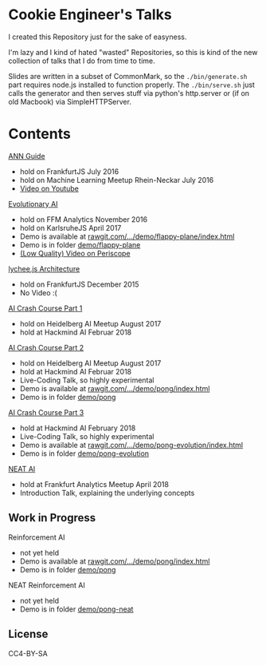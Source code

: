 
# Cookie Engineer's Talks

I created this Repository just for the sake of easyness.

I'm lazy and I kind of hated "wasted" Repositories, so
this is kind of the new collection of talks that I do
from time to time.

Slides are written in a subset of CommonMark, so the
`./bin/generate.sh` part requires node.js installed to
function properly. The `./bin/serve.sh` just calls the
generator and then serves stuff via python's http.server
or (if on old Macbook) via SimpleHTTPServer.


# Contents

[ANN Guide](./book/00-Introduction.md)

- hold on FrankfurtJS July 2016
- hold on Machine Learning Meetup Rhein-Neckar July 2016
- [Video on Youtube](https://www.youtube.com/watch?v=ksVlFfrrhtg)

[Evolutionary AI](./book/01-Evolutionary-AI.md)

- hold on FFM Analytics November 2016
- hold on KarlsruheJS April 2017
- Demo is available at [rawgit.com/.../demo/flappy-plane/index.html](https://rawgit.com/cookiengineer/talks/master/demo/flappy-plane/index.html)
- Demo is in folder [demo/flappy-plane](./demo/flappy-plane)
- [(Low Quality) Video on Periscope](https://www.periscope.tv/w/1ypJdAwQlXrxW)

[lychee.js Architecture](./book/02-lycheejs-Architecture.md)

- hold on FrankfurtJS December 2015
- No Video :(

[AI Crash Course Part 1](./book/04-AI-Crash-Course.md)

- hold on Heidelberg AI Meetup August 2017
- hold at Hackmind AI Februar 2018

[AI Crash Course Part 2](./book/05-AI-Crash-Course-2.md)

- hold on Heidelberg AI Meetup August 2017
- hold at Hackmind AI Februar 2018
- Live-Coding Talk, so highly experimental
- Demo is available at [rawgit.com/.../demo/pong/index.html](https://rawgit.com/cookiengineer/talks/master/demo/pong/index.html)
- Demo is in folder [demo/pong](./demo/pong)

[AI Crash Course Part 3](./book/06-AI-Crash-Course-3.md)

- hold at Hackmind AI February 2018
- Live-Coding Talk, so highly experimental
- Demo is available at [rawgit.com/.../demo/pong-evolution/index.html](https://rawgit.com/cookiengineer/talks/master/demo/pong-evolution/index.html)
- Demo is in folder [demo/pong-evolution](./demo/pong-evolution)

[NEAT AI](./book/07-NEAT-AI.md)

- hold at Frankfurt Analytics Meetup April 2018
- Introduction Talk, explaining the underlying concepts



## Work in Progress

Reinforcement AI

- not yet held
- Demo is available at [rawgit.com/.../demo/pong/index.html](https://rawgit.com/cookiengineer/talks/master/demo/pong/index.html)
- Demo is in folder [demo/pong](./demo/pong)

NEAT Reinforcement AI

- not yet held
- Demo is in folder [demo/pong-neat](./demo/pong-neat)


## License

CC4-BY-SA

